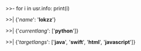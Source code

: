 \>\>- for i in usr.info: print(i)

\>\>| {'*name*': '**lokzz**'}

\>\>| {'*currentlang*': ['**python**']}

\>\>| {'*targetlangs*': ['**java**', '**swift**', '**html**', '**javascript**']}
